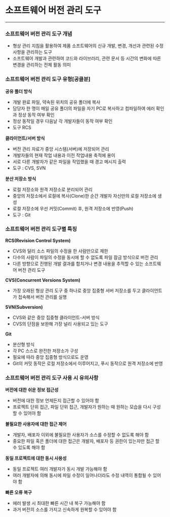 # 소프트웨어 버전 관리 도구

---

### 소프트웨어 버전 관리 도구 개념
- 형상 관리 지침을 활용하여 제품 소프트웨어의 신규 개발, 변경, 개선과 관련된 수정 사항을 관리하는 도구
- 소프트웨어 개발과 관련하여 코드와 라이브러리, 관련 문서 등 시간의 변화에 따른 변경을 관리하는 전체 활동 의미

### 소프트웨어 버전 관리 도구 유형[공클분]
**공유 폴더 방식**
- 개발 완료 파일, 약속된 위치의 공유 폴더에 복사
- 담당자 한 명이 매일 공유 폴더의 파일을 자기 PC로 복사하고 컴파일하여 에러 확인과 정상 동작 여부 확인
- 정상 동작일 경우 다음날 각 개발자들이 동작 여부 확인
- 도구 RCS

**클라이언트/서버 방식**
- 버전 관리 자료가 중앙 시스템(서버)에 저장되어 관리
- 개발자들의 현재 작업 내용과 이전 작업내용 축적에 용이
- 서로 다른 개발자가 같은 파일을 작업했을 때 경고 메시지 출력
- 도구 : CVS, SVN

**분산 저장소 방식**
- 로컬 저장소와 원격 저장소로 분리되어 관리
- 중앙의 저장소에서 로컬에 복사(Clone)한 순간 개발자 자신만의 로컬 저장소에 생성
- 로컬 저장소에 우선 커밋(Commit) 후, 원격 저장소에 반영(Push)
- 도구 : Git

### 소프트웨어 버전 관리 도구별 특징
**RCS(Revision Control System)**
- CVS와 달리 소스 파일의 수정을 한 사람만으로 제한
- 다수의 사람이 파일의 수정을 동시에 할 수 없도록 파일 잠금 방식으로 버전 관리
- 다른 방향으로 진행된 개발 결과를 합치거나 변경 내용을 추적할 수 있는 소프트웨어 버전 관리 도구

**CVS(Concurrent Versions System)**
- 가장 오래된 형상 관리 도구 중 하나로 중앙 집중형 서버 저장소를 두고 클라이언트가 접속해서 버전 관리를 실행

**SVN(Subversion)**
- CVS와 같은 중앙 집중형 클라이언트-서버 방식
- CVS의 단점을 보완해 가장 널리 사용되고 있는 도구

**Git**
- 분산형 방식
- 각 PC 스스로 완전한 저장소가 구성
- 필요에 따라 중앙 집중형 방식으로도 운영
- Git의 커밋 동작은 로컬 저장소에서 이루어지고, 푸시 동작으로 원격 저장소에 반영

### 소프트웨어 버전 관리 도구 사용 시 유의사항
**버전에 대한 쉬운 정보 접근성**
- 버전에 대한 정보 언제든지 접근할 수 있어야 함
- 프로젝트 단위 접근, 파일 단위 접근, 개발자가 원하는 때 원하는 모습을 다시 구성할 수 있어야 함

**불필요한 사용자에 대한 접근 제어**
- 개발자, 배포자 이외에 불필요한 사용자가 소스를 수정할 수 없도록 해야 함  
- 중요한 파일 혹은 폴더에 대한 접근은 개발자, 배포자 등 권한이 있는자만 접근 할 수 있도록 해야 함

**동일 프로젝트에 대한 동시 사용성**
- 동일 프로젝트 여러 개발자가 동시 개발 가능해야 함
- 여러 개발자에 의해 동시에 파일 수정이 일어나더라도 수정 내역이 통합될 수 있어야 함

**빠른 오류 복구**
- 에러 발생 시 최대한 빠른 시간 내 복구 가능해야 함
- 과거 버전의 소스를 가지고 신속하게 원복할 수 있어야 함


    